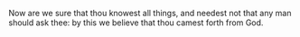 Now are we sure that thou knowest all things, and needest not that any man should ask thee: by this we believe that thou camest forth from God.
